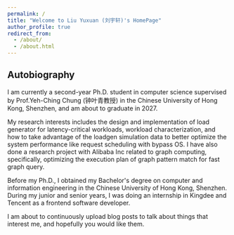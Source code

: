 ```yaml
---
permalink: /
title: "Welcome to Liu Yuxuan (刘宇轩)'s HomePage"
author_profile: true
redirect_from: 
  - /about/
  - /about.html
---
```


## Autobiography

I am currently a second-year Ph.D. student in computer science supervised by Prof.Yeh-Ching Chung (钟叶青教授) in the Chinese University of Hong Kong, Shenzhen, and am about to graduate in 2027.

My research interests includes the design and implementation of load generator for latency-critical workloads, workload characterization, and how to take advantage of the loadgen simulation data to better optimize the system performance like request scheduling with bypass OS. I have also done a research project with Alibaba Inc related to graph computing, specifically, optimizing the execution plan of graph pattern match for fast graph query.

Before my Ph.D., I obtained my Bachelor's degree on computer and information engineering in the Chinese University of Hong Kong, Shenzhen. During my junior and senior years, I was doing an internship in Kingdee and Tencent as a frontend software developer.

I am about to continuously upload blog posts to talk about things that interest me, and hopefully you would like them.

